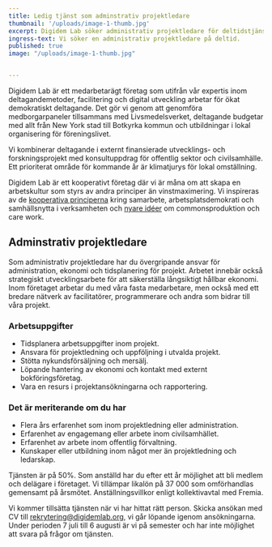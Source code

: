 ```yaml
---
title: Ledig tjänst som adminstrativ projektledare
thumbnail: '/uploads/image-1-thumb.jpg'
excerpt: Digidem Lab söker administrativ projektledare för deltidstjänst.
ingress-text: Vi söker en administrativ projektledare på deltid.
published: true
image: "/uploads/image-1-thumb.jpg"


---
```


Digidem Lab är ett medarbetarägt företag som utifrån vår expertis inom deltagandemetoder, facilitering och digital utveckling arbetar för ökat demokratiskt deltagande. Det gör vi genom att genomföra medborgarpaneler tillsammans med Livsmedelsverket, deltagande budgetar med allt från New York stad till Botkyrka kommun och utbildningar i lokal organisering för föreningslivet.

Vi kombinerar deltagande i externt finansierade utvecklings- och forskningsprojekt med konsultuppdrag för offentlig sektor och civilsamhälle. Ett prioriterat område för kommande år är klimatjurys för lokal omställning.

Digidem Lab är ett kooperativt företag där vi är måna om att skapa en arbetskultur som styrs av andra principer än vinstmaximering. Vi inspireras av de [kooperativa principerna](https://svenskkooperation.se/om-kooperation/de-sju-kooperativa-principerna-pa-svenska/) kring samarbete, arbetsplatsdemokrati och samhällsnytta i verksamheten och [nyare idéer](https://elements.disco.coop/) om commonsproduktion och care work.

## Adminstrativ projektledare

Som administrativ projektledare har du övergripande ansvar för administration, ekonomi och tidsplanering för projekt. Arbetet innebär också strategiskt utvecklingsarbete för att säkerställa långsiktigt hållbar ekonomi. Inom företaget arbetar du med våra fasta medarbetare, men också med ett bredare nätverk av facilitatörer, programmerare och andra som bidrar till våra projekt.

### Arbetsuppgifter
* Tidsplanera arbetsuppgifter inom projekt.
* Ansvara för projektledning och uppföljning i utvalda projekt.
* Stötta nykundsförsäljning och mersälj.
* Löpande hantering av ekonomi och kontakt med externt bokföringsföretag.
* Vara en resurs i projektansökningarna och rapportering.

### Det är meriterande om du har
* Flera års erfarenhet som inom projektledning eller administration.
* Erfarenhet av engagemang eller arbete inom civilsamhället.
* Erfarenhet av arbete inom offentlig förvaltning.
* Kunskaper eller utbildning inom något mer än projektledning och ledarskap.

Tjänsten är på 50%. Som anställd har du efter ett år möjlighet att bli medlem och delägare i företaget. Vi tillämpar likalön på 37 000 som omförhandlas gemensamt på årsmötet. Anställningsvillkor enligt kollektivavtal med Fremia.

Vi kommer tillsätta tjänsten när vi har hittat rätt person. Skicka ansökan med CV till <rekrytering@digidemlab.org>, vi går löpande igenom ansökningarna. Under perioden 7 juli till 6 augusti är vi på semester och har inte möjlighet att svara på frågor om tjänsten.
